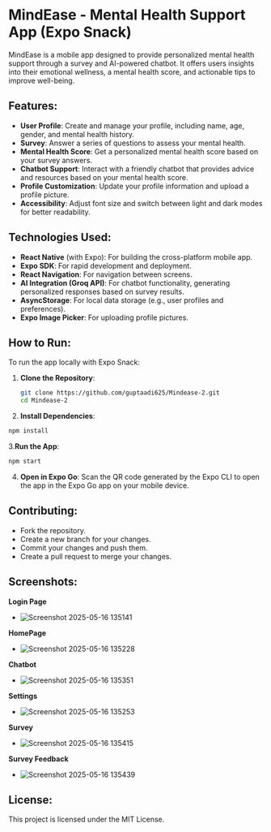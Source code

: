 # **MindEase - Mental Health Support App (Expo Snack)**

MindEase is a mobile app designed to provide personalized mental health support through a survey and AI-powered chatbot. It offers users insights into their emotional wellness, a mental health score, and actionable tips to improve well-being.

## **Features**:
- **User Profile**: Create and manage your profile, including name, age, gender, and mental health history.
- **Survey**: Answer a series of questions to assess your mental health.
- **Mental Health Score**: Get a personalized mental health score based on your survey answers.
- **Chatbot Support**: Interact with a friendly chatbot that provides advice and resources based on your mental health score.
- **Profile Customization**: Update your profile information and upload a profile picture.
- **Accessibility**: Adjust font size and switch between light and dark modes for better readability.

## **Technologies Used**:
- **React Native** (with Expo): For building the cross-platform mobile app.
- **Expo SDK**: For rapid development and deployment.
- **React Navigation**: For navigation between screens.
- **AI Integration (Groq API)**: For chatbot functionality, generating personalized responses based on survey results.
- **AsyncStorage**: For local data storage (e.g., user profiles and preferences).
- **Expo Image Picker**: For uploading profile pictures.

## **How to Run**:
To run the app locally with Expo Snack:

1. **Clone the Repository**:
   ```bash
   git clone https://github.com/guptaadi625/Mindease-2.git
   cd Mindease-2
   ```
2. **Install Dependencies**:
  ```bash
  npm install
  ```
3.**Run the App**:
  ```bash
  npm start
  ```
4. **Open in Expo Go**:
Scan the QR code generated by the Expo CLI to open the app in the Expo Go app on your mobile device.

## **Contributing**:
- Fork the repository.
- Create a new branch for your changes.
- Commit your changes and push them.
- Create a pull request to merge your changes.

## **Screenshots**:
**Login Page**

- ![Screenshot 2025-05-16 135141](https://github.com/user-attachments/assets/b89835af-d535-4b33-a54b-4067512a138b)

**HomePage**
- ![Screenshot 2025-05-16 135228](https://github.com/user-attachments/assets/330fd513-e3fd-4180-ad88-9e0bf0b3ecee)

**Chatbot**
- ![Screenshot 2025-05-16 135351](https://github.com/user-attachments/assets/4961c74d-d0de-434d-a93e-695ce465e0f8)

**Settings**
- ![Screenshot 2025-05-16 135253](https://github.com/user-attachments/assets/7172797c-3f57-442a-acf8-0eca79ff356c)

**Survey**
- ![Screenshot 2025-05-16 135415](https://github.com/user-attachments/assets/122861ba-9c25-4ded-8fcb-94fe89639333)

**Survey Feedback**
- ![Screenshot 2025-05-16 135439](https://github.com/user-attachments/assets/02d35e8a-3450-415d-96b1-9bc747893aa4)


## **License**:
This project is licensed under the MIT License.
